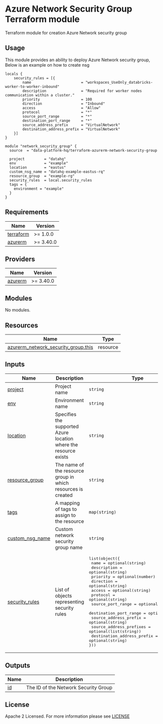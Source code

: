 # Azure Network Security Group Terraform module
Terraform module for creation Azure Network security group

## Usage
This module provides an ability to deploy Azure Network security group, Below is an example on how to create nsg

```hcl
locals {
    security_rules = [{
        name                       = "workspaces_UseOnly_databricks-worker-to-worker-inbound"
        description                = "Required for worker nodes communication within a cluster."
        priority                   = 100
        direction                  = "Inbound"
        access                     = "Allow"
        protocol                   = "*"
        source_port_range          = "*"
        destination_port_range     = "*"
        source_address_prefix      = "VirtualNetwork"
        destination_address_prefix = "VirtualNetwork"
    }]
}

module "network_security_group" {
  source  = "data-platform-hq/terraform-azurerm-network-security-group

  project         = "datahq"
  env             = "example"
  location        = "eastus"
  custom_nsg_name = "datahq-example-eastus-rq"
  resource_group  = "example-rg"
  security_rules  = local.security_rules
  tags = {
    environment = "example"
  }
}
```

<!-- BEGIN_TF_DOCS -->
## Requirements

| Name                                                                      | Version   |
| ------------------------------------------------------------------------- | --------- |
| <a name="requirement_terraform"></a> [terraform](#requirement\_terraform) | >= 1.0.0  |
| <a name="requirement_azurerm"></a> [azurerm](#requirement\_azurerm)       | >= 3.40.0 |

## Providers

| Name                                                          | Version   |
| ------------------------------------------------------------- | --------- |
| <a name="provider_azurerm"></a> [azurerm](#provider\_azurerm) | >= 3.40.0 |

## Modules

No modules.

## Resources

| Name                                                                                                                                             | Type     |
| ------------------------------------------------------------------------------------------------------------------------------------------------ | -------- |
| [azurerm_network_security_group.this](https://registry.terraform.io/providers/hashicorp/azurerm/latest/docs/resources/network_security_group)    | resource |

## Inputs

| Name                                                                                                                                    | Description                                                                                                               | Type                                                                                                                                                                                                                                                                                                                                                                                                                                                                                                                                                                                                            | Default | Required |
| --------------------------------------------------------------------------------------------------------------------------------------- | ------------------------------------------------------------------------------------------------------------------------- |-----------------------------------------------------------------------------------------------------------------------------------------------------------------------------------------------------------------------------------------------------------------------------------------------------------------------------------------------------------------------------------------------------------------------------------------------------------------------------------------------------------------------------------------------------------------------------------------------------------------| ------- | :------: |
| <a name="input_project"></a> [project](#input\_project) | Project name | `string`                                                                                                                                                                                                                                                                                                                                                                                                                                                                                                                                                                                                        | n/a | yes |
| <a name="input_env"></a> [env](#input\_env) | Environment name | `string`                                                                                                                                                                                                                                                                                                                                                                                                                                                                                                                                                                                                        | n/a | yes |
| <a name="input_location"></a> [location](#input\_location) | Specifies the supported Azure location where the resource exists | `string`                                                                                                                                                                                                                                                                                                                                                                                                                                                                                                                                                                                                        | n/a | yes |
| <a name="input_resource_group"></a> [resource\_group](#input\_resource\_group) | The name of the resource group in which resources is created | `string`                                                                                                                                                                                                                                                                                                                                                                                                                                                                                                                                                                                                        | n/a | yes |
| <a name="input_tags"></a> [tags](#input\_tags) | A mapping of tags to assign to the resource | `map(string)`                                                                                                                                                                                                                                                                                                                                                                                                                                                                                                                                                                                                   | {} | no |
| <a name="input_custom_nsg_name"></a> [custom\_nsg\_name](#input\_custom\_nsg\_name) | Custom network security group name | `string`                                                                                                                                                                                                                                                                                                                                                                                                                                                                                                                                                                                                        | null | no |
| <a name="input_security_rules"></a> [security\_rules](#input\_security\_rules) | List of objects representing security rules | <pre>list(object({<br> name                       = optional(string)<br> description                = optional(string)<br> priority                   = optional(number)<br> direction                  = optional(string)<br> access                     = optional(string)<br> protocol                   = optional(string)<br> source_port_range          = optional(string)<br> destination_port_range     = optional(string)<br> source_address_prefix      = optional(string)<br> source_address_prefixes    = optional(list(string))<br> destination_address_prefix = optional(string)<br>}))<br></pre> | [] | no |


## Outputs

| Name                                                                                                          | Description                           |
| ------------------------------------------------------------------------------------------------------------- | ------------------------------------- |
| <a name="output_id"></a> [id](#output\_id) | The ID of the Network Security Group  |


<!-- END_TF_DOCS -->

## License

Apache 2 Licensed. For more information please see [LICENSE](https://github.com/data-platform-hq/terraform-azurerm-network-security-group/blob/main/LICENSE)
